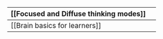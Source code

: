 
| [[Focused and Diffuse thinking modes]] |     |
| -------------------------------------- | --- |
| [[Brain basics for learners]]          |     |

